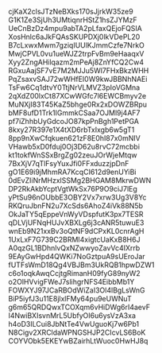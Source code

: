 cjKaX2clsJTzNeBXks170sJjrkW35ze9
G1K1Ze3SjUh3UMtiqnrHStZ1hsZJYMzF
UeCnBzDz4mpu9abTA2pLfaxQEjoFQSIA
XosHnlc6aJkFQAsSKUPDXj0lkVDePL20
B7cLxwxMwm7gziqIUUlKJmmCzfe7NrkO
MwjCPVL0vu1ueWJZ2trpFvBm9eHaaqxV
Xyy2ZngAHilqazm2mPeAj8ZnYfCQ2Cw4
RGxuAajSF7vE7M2MJJu5Wl7FHxBkzWHH
PqZsaxvSAJ72wWHfEI0W9kwJBBNhNAEi
TsFw6Cq1dtvY0TtjNrVLMVZ3pIoVGMna
2qXdZ00lxCt87XCwWGfc7l6EWCBmyv2e
MuNXjI83T45KaZ5bhge0Rx2xDOWZBRpu
bMF8ufD1Trk1IGmmkCSaa7OJMl9j4AF7
pf7iZhhbUyGdcoJO87kpPnBgh1PetPGA
8kxy27R397e1X4tXD6rbTxIxgb6w5gT1
8pp9nXwCfqkuen621zF8E0hI87x0mNIV
VHawb5xD0fduj0Oj3D62u8rvC72mcbbi
kt1tokfWnSSxBrgZg02zeuJOrWjeMtqw
7BxXjV7qTlFsyYuxJfi0FFxduzzjpDnF
gO1E69i9jMhmRA7KcqCI612d9enUYiBi
0dEvZIiNrMHzxlSSMg2BHGAM8MkrwDWN
DP2RkAkbYcptVgtWkSx76P9O9ciJ7lEg
yPtSu96nOUbbE3OBY2Vx7xrw3Ug3V8Yc
RKQruJbnFN2u7XcSds6AhoZ4iVk88N5b
OkJaTY5qEppeVnWyVDspfutK3px7TESR
qDLVjUFNqHUJvXBXLg6j3cANR5tuwuE3
wnEb9N21xxBv3oQtNF9dCPxKL0cnrAgH
1UxLxF7G739C2BRMI4xigtcUaKxB8H6J
A0qzGL1BDhnlvQxNZwwyoZavVc4IXrrb
9EAyGwHpd4QWKi7NoGztpuA9sUEroJar
fUTFsWmD18Qg4VBJBm3UkRQB1hpwDZW1
c6o1oqkAwqCcjtgRimanH09fyG89nyW2
o2OlHVvigFWeJ7slihgrNFS4EibbMb1Y
FOWXYJ97JCaRBOdWiZaI3Ol4lBgLsWnG
BiP5iyfJ3u11E8jlxlFMy64pu9eUWNuT
g6m65QRDQwxTCOXqm6vHiDWg6rI4aevF
I4NwiBXIsvnMrL5UbfyOI6u6ysVzA3xa
h4oD3ILCui8JbNtTe4VwUguoKj7w6Pb1
N8Cigv2XRCldaWPNGSHJP2CIcvLS6BoK
COYVObk5EKEYwBZairhLtWuoc0HwHJ8q
